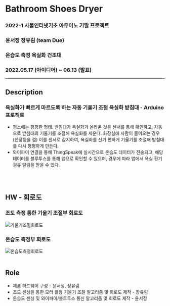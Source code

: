 # Bathroom Shoes Dryer

### 2022-1 사물인터넷기초 아두이노 기말 프로젝트<br>
### 윤서정 장유림 (team Due)<br>
### 온습도 측정 욕실화 건조대<br>
### 2022.05.17 (아이디어) ~ 06.13 (발표)
---

## Description
### 욕실화가 빠르게 마르도록 하는 자동 기울기 조절 욕실화 받침대 - Arduino 프로젝트
* 평소에는 평평한 형태. 받침대가 욕실화가 올라온 것을 센서를 통해 확인하고, 자동으로 받침대의 기울기를 조절해 욕실화를 세운다. 화장실에 사람이 들어오는 경우(천장등을 켬) 이를 센서로 감지하여, 욕실화를 신기 편하게 기울기를 조절해 받침대를 다시 평평하게 만든다.
* 와이파이 연결을 통해 ThingSpeak에 실시간으로 온습도 데이터가 전송되고, 해당 데이터를 블루투스를 통해 앱으로 확인할 수 있으며, 경우에 따라 앱에서 욕실 환기 권유 알림을 받을 수 있다.

<br><br>
## HW - 회로도
### 조도 측정 통한 기울기 조절부 회로도 <br>
![기울기조절회로도](https://user-images.githubusercontent.com/101785754/184522515-351d450d-a9da-4377-8a77-bab51be7b898.png)
<br>
### 온습도 측정부 회로도 <br>
![온습도측정회로도](https://user-images.githubusercontent.com/101785754/184522530-9baef3b5-36ef-4164-8d5c-5047ada6c4d1.png)
<br><br>

## Role
* 제품 하드웨어 구성 - 윤서정, 장유림
* 조도 센싱을 통한 모터 활용 기울기 조절 알고리즘 및 회로도 제작 - 장유림
* 온습도 센싱 및 와이파이/블루투스 통신 알고리즘 및 회로도 제작 - 윤서정
